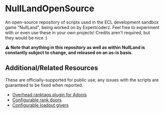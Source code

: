 # NullLandOpenSource
An open-source repository of scripts used in the ECL development sandbox game "NullLand", being worked on by Expertcoderz. Feel free to experiment with or even use these in your own projects! Credits aren't required, but they would be nice :)

**⚠️ Note that anything in this repository as well as within NullLand is constantly subject to change, and released on an as-is basis.**

## Additional/Related Resources
These are officially-supported for public use; any issues with the scripts are guaranteed to be fixed when reported.
- [Overhead ranktags plugin for Adonis](https://www.roblox.com/library/6783672267)
- [Configurable rank doors](https://www.roblox.com/library/4832871543)
- [Configurable loadout givers](https://www.roblox.com/library/4781401905)
